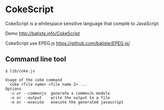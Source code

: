 # CokeScript

CokeScript is a whitespace sensitive language that compile to JavaScript

Demo http://batiste.info/CokeScript

CokeScript use EPEG.js https://github.com/batiste/EPEG.js/


## Command line tool

    $ lib/coke.js

    Usage of the coke command
      coke <file name> <file name 2> ...
    Options
      -c or --commonjs  generate a commonJs module
      -o or --output    write the output to a file
      -e or --execute   execute the generated javascript